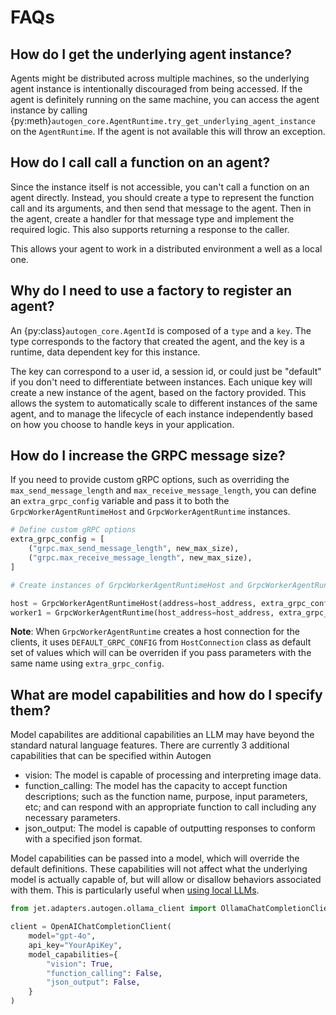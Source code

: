 # FAQs

## How do I get the underlying agent instance?

Agents might be distributed across multiple machines, so the underlying agent instance is intentionally discouraged from being accessed. If the agent is definitely running on the same machine, you can access the agent instance by calling {py:meth}`autogen_core.AgentRuntime.try_get_underlying_agent_instance` on the `AgentRuntime`. If the agent is not available this will throw an exception.

## How do I call call a function on an agent?

Since the instance itself is not accessible, you can't call a function on an agent directly. Instead, you should create a type to represent the function call and its arguments, and then send that message to the agent. Then in the agent, create a handler for that message type and implement the required logic. This also supports returning a response to the caller.

This allows your agent to work in a distributed environment a well as a local one.

## Why do I need to use a factory to register an agent?

An {py:class}`autogen_core.AgentId` is composed of a `type` and a `key`. The type corresponds to the factory that created the agent, and the key is a runtime, data dependent key for this instance.

The key can correspond to a user id, a session id, or could just be "default" if you don't need to differentiate between instances. Each unique key will create a new instance of the agent, based on the factory provided. This allows the system to automatically scale to different instances of the same agent, and to manage the lifecycle of each instance independently based on how you choose to handle keys in your application.

## How do I increase the GRPC message size?

If you need to provide custom gRPC options, such as overriding the `max_send_message_length` and `max_receive_message_length`, you can define an `extra_grpc_config` variable and pass it to both the `GrpcWorkerAgentRuntimeHost` and `GrpcWorkerAgentRuntime` instances.

```python
# Define custom gRPC options
extra_grpc_config = [
    ("grpc.max_send_message_length", new_max_size),
    ("grpc.max_receive_message_length", new_max_size),
]

# Create instances of GrpcWorkerAgentRuntimeHost and GrpcWorkerAgentRuntime with the custom gRPC options

host = GrpcWorkerAgentRuntimeHost(address=host_address, extra_grpc_config=extra_grpc_config)
worker1 = GrpcWorkerAgentRuntime(host_address=host_address, extra_grpc_config=extra_grpc_config)
```

**Note**: When `GrpcWorkerAgentRuntime` creates a host connection for the clients, it uses `DEFAULT_GRPC_CONFIG` from `HostConnection` class as default set of values which will can be overriden if you pass parameters with the same name using `extra_grpc_config`.

## What are model capabilities and how do I specify them?

Model capabilites are additional capabilities an LLM may have beyond the standard natural language features. There are currently 3 additional capabilities that can be specified within Autogen

- vision: The model is capable of processing and interpreting image data.
- function_calling: The model has the capacity to accept function descriptions; such as the function name, purpose, input parameters, etc; and can respond with an appropriate function to call including any necessary parameters.
- json_output: The model is capable of outputting responses to conform with a specified json format.

Model capabilities can be passed into a model, which will override the default definitions. These capabilities will not affect what the underlying model is actually capable of, but will allow or disallow behaviors associated with them. This is particularly useful when [using local LLMs](cookbook/local-llms-ollama-litellm.ipynb).

```python
from jet.adapters.autogen.ollama_client import OllamaChatCompletionClient

client = OpenAIChatCompletionClient(
    model="gpt-4o",
    api_key="YourApiKey",
    model_capabilities={
        "vision": True,
        "function_calling": False,
        "json_output": False,
    }
)
```
